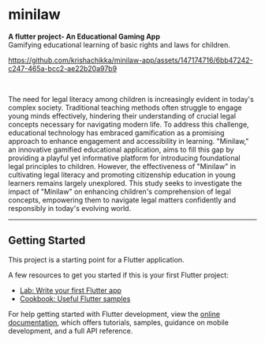 # minilaw

<b> A flutter project- An Educational Gaming App </b>
<br>
Gamifying educational learning of basic rights and laws for children.
<br>

https://github.com/krishachikka/minilaw-app/assets/147174716/6bb47242-c247-465a-bcc2-ae22b20a97b9

<br>

The need for legal literacy among children is increasingly evident in today's complex society. Traditional teaching methods often struggle to engage young minds effectively, hindering their understanding of crucial legal concepts necessary for navigating modern life. To address this challenge, educational technology has embraced gamification as a promising approach to enhance engagement and accessibility in learning. "Minilaw," an innovative gamified educational application, aims to fill this gap by providing a playful yet informative platform for introducing foundational legal principles to children. However, the effectiveness of "Minilaw" in cultivating legal literacy and promoting citizenship education in young learners remains largely unexplored. This study seeks to investigate the impact of "Minilaw" on enhancing children's comprehension of legal concepts, empowering them to navigate legal matters confidently and responsibly in today's evolving world.

<hr>

## Getting Started

This project is a starting point for a Flutter application.

A few resources to get you started if this is your first Flutter project:

- [Lab: Write your first Flutter app](https://docs.flutter.dev/get-started/codelab)
- [Cookbook: Useful Flutter samples](https://docs.flutter.dev/cookbook)

For help getting started with Flutter development, view the
[online documentation](https://docs.flutter.dev/), which offers tutorials,
samples, guidance on mobile development, and a full API reference.

